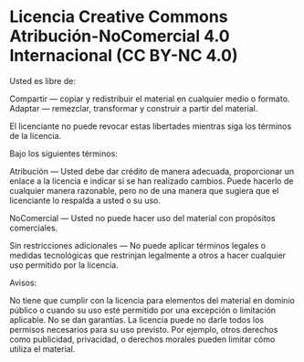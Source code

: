 # Licencia Creative Commons Atribución-NoComercial 4.0 Internacional (CC BY-NC 4.0)

Usted es libre de:

Compartir — copiar y redistribuir el material en cualquier medio o formato.
Adaptar — remezclar, transformar y construir a partir del material.

El licenciante no puede revocar estas libertades mientras siga los términos de la licencia.

Bajo los siguientes términos:

Atribución — Usted debe dar crédito de manera adecuada, proporcionar un enlace a la licencia e indicar si se han realizado cambios. Puede hacerlo de cualquier manera razonable, pero no de una manera que sugiera que el licenciante lo respalda a usted o su uso.

NoComercial — Usted no puede hacer uso del material con propósitos comerciales.

Sin restricciones adicionales — No puede aplicar términos legales o medidas tecnológicas que restrinjan legalmente a otros a hacer cualquier uso permitido por la licencia.

Avisos:

No tiene que cumplir con la licencia para elementos del material en dominio público o cuando su uso esté permitido por una excepción o limitación aplicable.
No se dan garantías. La licencia puede no darle todos los permisos necesarios para su uso previsto. Por ejemplo, otros derechos como publicidad, privacidad, o derechos morales pueden limitar cómo utiliza el material.
